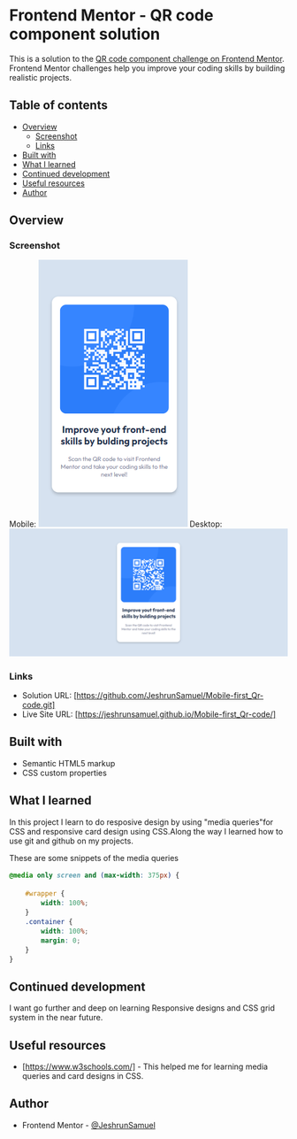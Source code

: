 # Frontend Mentor - QR code component solution

This is a solution to the [QR code component challenge on Frontend Mentor](https://www.frontendmentor.io/challenges/qr-code-component-iux_sIO_H). Frontend Mentor challenges help you improve your coding skills by building realistic projects. 

## Table of contents

- [Overview](#overview)
  - [Screenshot](#screenshot)
  - [Links](#links)
- [Built with](#built-with)
- [What I learned](#what-i-learned)
- [Continued development](#continued-development)
- [Useful resources](#useful-resources)
- [Author](#author)

## Overview

### Screenshot

Mobile: ![](./soln-img/Mobile.png)
Desktop: ![](./soln-img/desktop.png)

### Links

- Solution URL: [https://github.com/JeshrunSamuel/Mobile-first_Qr-code.git]
- Live Site URL: [https://jeshrunsamuel.github.io/Mobile-first_Qr-code/]

## Built with

- Semantic HTML5 markup
- CSS custom properties


## What I learned

In this project I learn to do resposive design by using "media queries"for CSS and responsive card design using CSS.Along the way I learned how to use git and github on my projects.

These are some snippets of the media queries

```css
@media only screen and (max-width: 375px) {
  
    #wrapper {
        width: 100%;
    }
    .container {
        width: 100%;
        margin: 0;
    }
}
```

## Continued development

I want go further and deep on learning Responsive designs and CSS grid system in the near future.

## Useful resources

- [https://www.w3schools.com/] - This helped me for learning media queries and card designs in CSS.

## Author

- Frontend Mentor - [@JeshrunSamuel](https://www.frontendmentor.io/profile/JeshrunSamuel)

